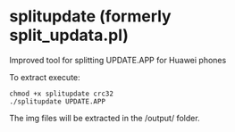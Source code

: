 splitupdate (formerly split_updata.pl)
===============

Improved tool for splitting UPDATE.APP for Huawei phones

To extract execute:
```
chmod +x splitupdate crc32
./splitupdate UPDATE.APP
```

The img files will be extracted in the /output/ folder.
